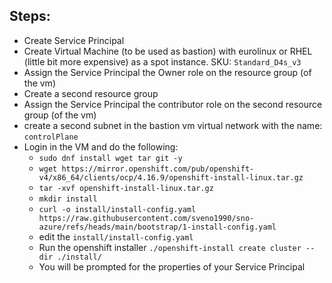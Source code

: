 ## Steps:

- Create Service Principal
- Create Virtual Machine (to be used as bastion) with eurolinux or RHEL (little bit more expensive) as a spot instance.
  SKU: `Standard_D4s_v3`
- Assign the Service Principal the Owner role on the resource group (of the vm)
- Create a second resource group
- Assign the Service Principal the contributor role on the second resource group (of the vm)
- create a second subnet in the bastion vm virtual network with the name: `controlPlane`
- Login in the VM and do the following:
  - `sudo dnf install wget tar git -y `
  - `wget https://mirror.openshift.com/pub/openshift-v4/x86_64/clients/ocp/4.16.9/openshift-install-linux.tar.gz`
  - `tar -xvf openshift-install-linux.tar.gz`
  - `mkdir install`
  - `curl -o install/install-config.yaml https://raw.githubusercontent.com/sveno1990/sno-azure/refs/heads/main/bootstrap/1-install-config.yaml`
  - edit the `install/install-config.yaml`
  - Run the openshift installer `./openshift-install create cluster --dir ./install/`
  - You will be prompted for the properties of your Service Principal
